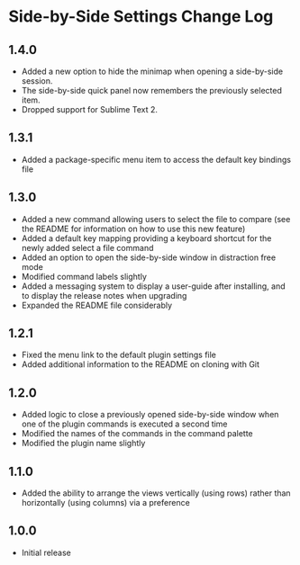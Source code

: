# Side-by-Side Settings Change Log

## 1.4.0
* Added a new option to hide the minimap when opening a side-by-side session.
* The side-by-side quick panel now remembers the previously selected item.
* Dropped support for Sublime Text 2.

## 1.3.1
* Added a package-specific menu item to access the default key bindings file

## 1.3.0
* Added a new command allowing users to select the file to compare (see the README for information on how to use this new feature)
* Added a default key mapping providing a keyboard shortcut for the newly added select a file command
* Added an option to open the side-by-side window in distraction free mode
* Modified command labels slightly
* Added a messaging system to display a user-guide after installing, and to display the release notes when upgrading
* Expanded the README file considerably

## 1.2.1
* Fixed the menu link to the default plugin settings file
* Added additional information to the README on cloning with Git

## 1.2.0
* Added logic to close a previously opened side-by-side window when one of the plugin commands is executed a second time
* Modified the names of the commands in the command palette
* Modified the plugin name slightly

## 1.1.0
* Added the ability to arrange the views vertically (using rows) rather than horizontally (using columns) via a preference

## 1.0.0
* Initial release
